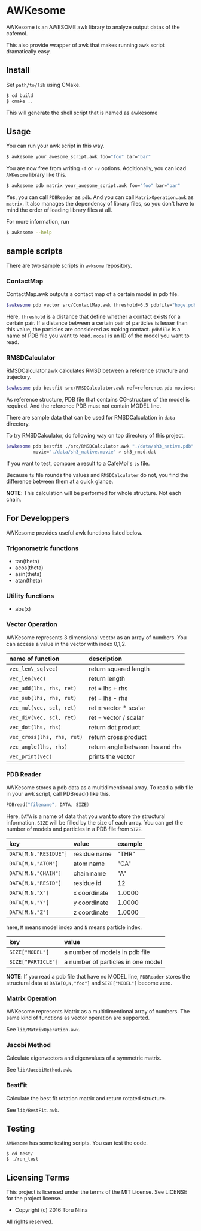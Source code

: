 AWKesome
====

AWKesome is an AWESOME awk library to analyze output datas of the cafemol.

This also provide wrapper of awk that makes running awk script dramatically easy.

## Install

Set `path/to/lib` using CMake.

```sh
$ cd build
$ cmake ..
```

This will generate the shell script that is named as awkesome

## Usage
You can run your awk script in this way.

```sh
$ awkesome your_awesome_script.awk foo="foo" bar="bar"
```

You are now free from writing `-f` or `-v` options.
Additionally, you can load `AWKesome` library like this.

```sh
$ awkesome pdb matrix your_awesome_script.awk foo="foo" bar="bar"
```

Yes, you can call `PDBReader` as `pdb`. And you can call `MatrixOperation.awk`
as `matrix`.
It also manages the dependency of library files, so you don't have to mind
the order of loading library files at all.

For more information, run

```sh
$ awkesome --help
```

## sample scripts

There are two sample scripts in `awksome` repository.

### ContactMap
ContactMap.awk outputs a contact map of a certain model in pdb file.

```sh
$awkesome pdb vector src/ContactMap.awk threshold=6.5 pdbfile="hoge.pdb" model=1
```

Here, `threshold` is a distance that define whether a contact exists for a certain pair.
If a distance between a certain pair of particles is lesser than this value,
the particles are considered as making contact.
`pdbfile` is a name of PDB file you want to read.
`model` is an ID of the model you want to read.

### RMSDCalculator

RMSDCalculator.awk calculates RMSD between a reference structure and trajectory.

```sh
$awkesome pdb bestfit src/RMSDCalculator.awk ref=reference.pdb movie=some.movie
```

As reference structure, PDB file that contains CG-structure of the model is required.
And the reference PDB must not contain MODEL line.

There are sample data that can be used for RMSDCalculation in `data` directory.

To try RMSDCalculator, do following way on top directory of this project.

```sh
$awkesome pdb bestfit ./src/RMSDCalculator.awk "./data/sh3_native.pdb" \
          movie="./data/sh3_native.movie" > sh3_rmsd.dat
```

If you want to test, compare a result to a CafeMol's `ts` file.

Because `ts` file rounds the values and `RMSDCalculater` do not,
you find the difference between them at a quick glance.

__NOTE__: This calculation will be performed for whole structure. Not each chain.

## For Developpers

AWKesome provides useful awk functions listed below.

### Trigonometric functions
- tan(theta)
- acos(theta)
- asin(theta)
- atan(theta)

### Utility functions
- abs(x)

### Vector Operation
AWKesome represents 3 dimensional vector as an array of numbers.
You can access a value in the vector with index 0,1,2.

| name of function           | description                      |
|:---------------------------|:---------------------------------|
| `vec_len\_sq(vec)`         | return squared length            |
| `vec_len(vec)`             | return length                    |
| `vec_add(lhs, rhs, ret)`   | ret = lhs + rhs                  |
| `vec_sub(lhs, rhs, ret)`   | ret = lhs - rhs                  |
| `vec_mul(vec, scl, ret)`   | ret = vector * scalar            |
| `vec_div(vec, scl, ret)`   | ret = vector / scalar            |
| `vec_dot(lhs, rhs)`        | return dot product               |
| `vec_cross(lhs, rhs, ret)` | return cross product             |
| `vec_angle(lhs, rhs)`      | return angle between lhs and rhs |
| `vec_print(vec)`           | prints the vector                |

### PDB Reader

AWKesome stores a pdb data as a multidimentional array.
To read a pdb file in your awk script, call PDBread() like this.

```awk
PDBread("filename", DATA, SIZE)
```

Here, `DATA` is a name of data that you want to store the structural information.
`SIZE` will be filled by the size of each array.
You can get the number of models and particles in a PDB file from `SIZE`.

| key                   | value        | example |
|:----------------------|:-------------|:--------|
| `DATA[M,N,"RESIDUE"]` | residue name | "THR"   |
| `DATA[M,N,"ATOM"]`    | atom name    | "CA"    |
| `DATA[M,N,"CHAIN"]`   | chain name   | "A"     |
| `DATA[M,N,"RESID"]`   | residue id   | 12      |
| `DATA[M,N,"X"]`       | x coordinate | 1.0000  |
| `DATA[M,N,"Y"]`       | y coordinate | 1.0000  |
| `DATA[M,N,"Z"]`       | z coordinate | 1.0000  |

here, `M` means model index and `N` means particle index.

| key                | value                              |
|:-------------------|:-----------------------------------|
| `SIZE["MODEL"]`    | a number of models in pdb file     |
| `SIZE["PARTICLE"]` | a number of particles in one model |

__NOTE__: If you read a pdb file that have no MODEL line, `PDBReader` stores the
structural data at `DATA[0,N,"foo"]` and `SIZE["MODEL"]` become zero.

### Matrix Operation
AWKesome represents Matrix as a multidimentional array of numbers.
The same kind of functions as vector operation are supported.

See `lib/MatrixOperation.awk`.

### Jacobi Method
Calculate eigenvectors and eigenvalues of a symmetric matrix.

See `lib/JacobiMethod.awk`.

### BestFit
Calculate the best fit rotation matrix and return rotated structure.

See `lib/BestFit.awk`.

## Testing

`AWKesome` has some testing scripts. You can test the code.

    $ cd test/
    $ ./run_test

## Licensing Terms
This project is licensed under the terms of the MIT License.
See LICENSE for the project license.

- Copyright (c) 2016 Toru Niina

All rights reserved.
